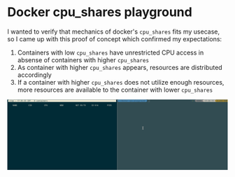 # Docker cpu_shares playground
I wanted to verify that mechanics of docker's `cpu_shares` fits my usecase, so I came up with this proof of concept which confirmed my expectations:

1) Containers with low `cpu_shares` have unrestricted CPU access in absense of containers with higher `cpu_shares`
2) As container with higher `cpu_shares` appears, resources are distributed accordingly
3) If a container with higher `cpu_shares` does not utilize enough resources, more resources are available to the container with lower `cpu_shares`

![](./demo.gif)